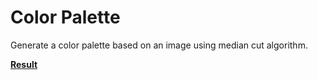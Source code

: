 # Color Palette
Generate a color palette based on an image using median cut algorithm.

**[Result](https://www.edwardwibowo.com/color-palette)**